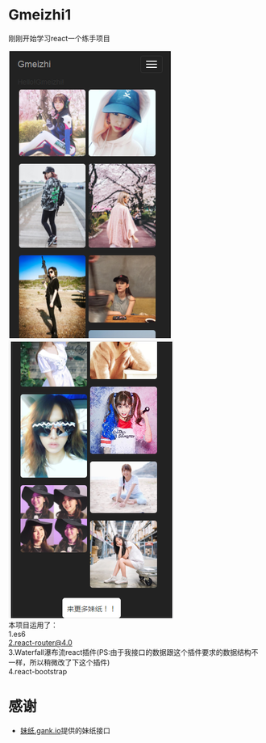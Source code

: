 # Gmeizhi1
刚刚开始学习react一个练手项目<br/>

![meizhi](image/11.png)
![meizhi](image/22.png)<br/>
本项目运用了：<br/>
1.es6<br/>
2.react-router@4.0<br/>
3.Waterfall瀑布流react插件(PS:由于我接口的数据跟这个插件要求的数据结构不一样，所以稍微改了下这个插件)<br/>
4.react-bootstrap<br/>

# 感谢
* [妹纸.gank.io](https://github.com/drakeet/Meizhi)提供的妹纸接口

